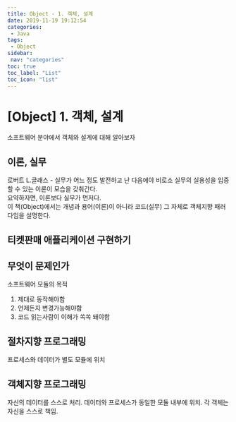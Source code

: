 ```yaml
---
title: Object - 1. 객체, 설계
date: 2019-11-19 19:12:54
categories: 
 - Java
tags: 
 - Object
sidebar:
 nav: "categories"
toc: true
toc_label: "List"
toc_icon: "list"
---
```


# [Object] 1. 객체, 설계
소프트웨어 분야에서 객체와 설계에 대해 알아보자

## 이론, 실무
로버트 L.글래스 - 실무가 어느 정도 발전하고 난 다음에야 비로소 실무의 실용성을 입증할 수 있는 이론이 모습을 갖춰간다.  
요약하자면, 이론보다 실무가 먼저다.  
이 책(Object)에서는 개념과 용어(이론)이 아니라 코드(실무) 그 자체로 객체지향 패러다임을 설명한다. 

## 티켓판매 애플리케이션 구현하기

## 무엇이 문제인가
소프트웨어 모듈의 목적
1. 제대로 동작해야함
2. 언제든지 변경가능해야함
3. 코드 읽는사람이 이해가 쏙쏙 돼야함 

## 절차지향 프로그래밍
프로세스와 데이터가 별도 모듈에 위치

## 객체지향 프로그래밍 
자신의 데이터를 스스로 처리. 데이터와 프로세스가 동일한 모듈 내부에 위치. 각 객체는 자신을 스스로 책임. 